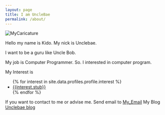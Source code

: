 ```yaml
---
layout: page
title: I am UncleBae
permalink: /about/
---
```

![MyCaricature]({{site.url}}/images/KIDO.jpg)

Hello my name is Kido. 
My nick is Unclebae. 

I want to be a guru like Uncle Bob.

My job is Computer Programmer. So. I interested in computer program.

My Interest is 
<ul>
{% for interest in site.data.profiles.profile.interest %}
  <li>
    <a href="{{interest.url}}">
      {{interest.stub}}
	</a>
  </li>
{% endfor %}
</ul>

If you want to contact to me or advise me.
Send email to [My_Email](mailTo:{{site.data.profiles.profile.contact.email}})
My Blog [Unclebae blog]({{site.data.profiles.profile.contact.blog}})
